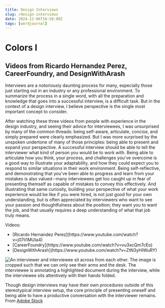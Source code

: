 ```yaml
---
title: Design Interviews
slug: /design-interviews
date: 2024-12-06T16:58:00Z
tags: [wordjournal]
---
```


# Colors I
## Videos from Ricardo Hernandez Perez, CareerFoundry, and DesignWithArash

Interviews are a notoriously daunting process for many, especially those just starting out in an industry or any professional environment. To summarize the process in a single word, with all the preparation and knowledge that goes into a successful interview, is a difficult task. But in the context of a design interview, I believe perspective is the single most important concept to consider. 

After watching these three videos from people with experience in the design industry, and seeing their advice for interviewees, I was unsurprised by many of the common threads: being self-aware, articulate, concise, and simply prepared were clearly emphasized. But I was more surprised by the unspoken undertone of many of those principles: being able to present and expand your perspective. A successful interview should be able to tell the interviewer what kind of person you would be to work with. Being able to articulate how you think, your process, and challenges you've overcome is a good way to illustrate your adaptability, and how they could expect you to respond to similar situations in their work environment. Being self-reflective, and demonstrating that you've been able to progress and learn from your mistakes is also valued--many interviewees get too caught up in fear of presenting themself as capable of mistakes to convey this effectively. And illustrating that same curiosity, building your perspective of what your work experience would be like if you were hired, is not just good for your own understanding, but is often appreciated by interviewers who want to see your passion and thoughtfulness about the position; they want you to want the job, and that usually requires a deep understanding of what that job truly means.

Videos:
<ul>
<li>[Ricardo Hernandez Perez](https://www.youtube.com/watch?v=j07li1MUIa4)</li>
<li>[CareerFoundry](https://www.youtube.com/watch?v=vu3xcQm7cEo)</li>
<li>[DesignWithArash](https://www.youtube.com/watch?v=ZtN3yHIWuRY)</li>
</ul>

![An interviewer and interviewee sit across from each other. The image is cropped such that we can only see their arms and the desk. The interviewee is annotating a highlighted document during the interview, while the interviewee sits attentively with their hands folded.](./images/designInterviewImage.jpeg)

Though design interviews may have their own procedures outside of this stereotypical interview setup, the core principle of presenting oneself and being able to have a productive conversation with the interviewer remains. From [Adobe Stock](https://stock.adobe.com/search?k=interview&search_type=usertyped&asset_id=276831797)